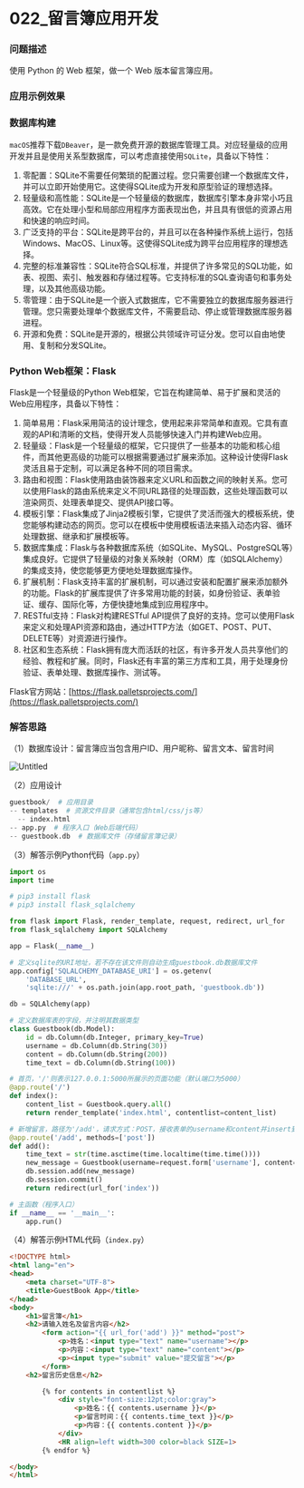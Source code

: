 # 022_留言簿应用开发

### 问题描述

使用 Python 的 Web 框架，做一个 Web 版本留言簿应用。

### 应用示例效果

### 数据库构建

`macOS`推荐下载`DBeaver`，是一款免费开源的数据库管理工具。对应轻量级的应用开发并且是使用关系型数据库，可以考虑直接使用`SQLite`，具备以下特性：

1. 零配置：SQLite不需要任何繁琐的配置过程。您只需要创建一个数据库文件，并可以立即开始使用它。这使得SQLite成为开发和原型验证的理想选择。
2. 轻量级和高性能：SQLite是一个轻量级的数据库，数据库引擎本身非常小巧且高效。它在处理小型和局部应用程序方面表现出色，并且具有很低的资源占用和快速的响应时间。
3. 广泛支持的平台：SQLite是跨平台的，并且可以在各种操作系统上运行，包括Windows、MacOS、Linux等。这使得SQLite成为跨平台应用程序的理想选择。
4. 完整的标准兼容性：SQLite符合SQL标准，并提供了许多常见的SQL功能，如表、视图、索引、触发器和存储过程等。它支持标准的SQL查询语句和事务处理，以及其他高级功能。
5. 零管理：由于SQLite是一个嵌入式数据库，它不需要独立的数据库服务器进行管理。您只需要处理单个数据库文件，不需要启动、停止或管理数据库服务器进程。
6. 开源和免费：SQLite是开源的，根据公共领域许可证分发。您可以自由地使用、复制和分发SQLite。

### Python Web框架：Flask

Flask是一个轻量级的Python Web框架，它旨在构建简单、易于扩展和灵活的Web应用程序，具备以下特性：

1. 简单易用：Flask采用简洁的设计理念，使用起来非常简单和直观。它具有直观的API和清晰的文档，使得开发人员能够快速入门并构建Web应用。
2. 轻量级：Flask是一个轻量级的框架，它只提供了一些基本的功能和核心组件，而其他更高级的功能可以根据需要通过扩展来添加。这种设计使得Flask灵活且易于定制，可以满足各种不同的项目需求。
3. 路由和视图：Flask使用路由装饰器来定义URL和函数之间的映射关系。您可以使用Flask的路由系统来定义不同URL路径的处理函数，这些处理函数可以渲染网页、处理表单提交、提供API接口等。
4. 模板引擎：Flask集成了Jinja2模板引擎，它提供了灵活而强大的模板系统，使您能够构建动态的网页。您可以在模板中使用模板语法来插入动态内容、循环处理数据、继承和扩展模板等。
5. 数据库集成：Flask与各种数据库系统（如SQLite、MySQL、PostgreSQL等）集成良好。它提供了轻量级的对象关系映射（ORM）库（如SQLAlchemy）的集成支持，使您能够更方便地处理数据库操作。
6. 扩展机制：Flask支持丰富的扩展机制，可以通过安装和配置扩展来添加额外的功能。Flask的扩展库提供了许多常用功能的封装，如身份验证、表单验证、缓存、国际化等，方便快捷地集成到应用程序中。
7. RESTful支持：Flask对构建RESTful API提供了良好的支持。您可以使用Flask来定义和处理API资源和路由，通过HTTP方法（如GET、POST、PUT、DELETE等）对资源进行操作。
8. 社区和生态系统：Flask拥有庞大而活跃的社区，有许多开发人员共享他们的经验、教程和扩展。同时，Flask还有丰富的第三方库和工具，用于处理身份验证、表单处理、数据库操作、测试等。

Flask官方网站：[https://flask.palletsprojects.com/](https://flask.palletsprojects.com/)

### 解答思路

（1）数据库设计：留言簿应当包含用户ID、用户昵称、留言文本、留言时间

![Untitled](022_%E7%95%99%E8%A8%80%E7%B0%BF%E5%BA%94%E7%94%A8%E5%BC%80%E5%8F%91%20a0e2a20484c14a349a68e4822d9c803d/Untitled.png)

（2）应用设计

```python
guestbook/  # 应用目录
-- templates  # 资源文件目录（通常包含html/css/js等）
  -- index.html
-- app.py  # 程序入口（Web后端代码）
-- guestbook.db  # 数据库文件（存储留言簿记录）
```

（3）解答示例Python代码（`app.py`）

```python
import os
import time

# pip3 install flask
# pip3 install flask_sqlalchemy

from flask import Flask, render_template, request, redirect, url_for
from flask_sqlalchemy import SQLAlchemy

app = Flask(__name__)

# 定义sqlite的URI地址，若不存在该文件则自动生成guestbook.db数据库文件
app.config['SQLALCHEMY_DATABASE_URI'] = os.getenv(
    'DATABASE_URL',
    'sqlite:///' + os.path.join(app.root_path, 'guestbook.db'))

db = SQLAlchemy(app)

# 定义数据库表的字段，并注明其数据类型
class Guestbook(db.Model):
    id = db.Column(db.Integer, primary_key=True)
    username = db.Column(db.String(30))
    content = db.Column(db.String(200))
    time_text = db.Column(db.String(100))

# 首页，'/'则表示127.0.0.1:5000所展示的页面功能（默认端口为5000）
@app.route('/')
def index():
    content_list = Guestbook.query.all()
    return render_template('index.html', contentlist=content_list)

# 新增留言，路径为'/add'，请求方式：POST，接收表单的username和content并insert到数据库表
@app.route('/add', methods=['post'])
def add():
    time_text = str(time.asctime(time.localtime(time.time())))
    new_message = Guestbook(username=request.form['username'], content=request.form['content'], time_text=time_text)
    db.session.add(new_message)
    db.session.commit()
    return redirect(url_for('index'))

# 主函数（程序入口）
if __name__ == '__main__':
    app.run()
```

（4）解答示例HTML代码（`index.py`）

```html
<!DOCTYPE html>
<html lang="en">
<head>
    <meta charset="UTF-8">
    <title>GuestBook App</title>
</head>
<body>
    <h1>留言簿</h1>
    <h2>请输入姓名及留言内容</h2>
        <form action="{{ url_for('add') }}" method="post">
            <p>姓名：<input type="text" name="username"></p>
            <p>内容：<input type="text" name="content"></p>
            <p><input type="submit" value="提交留言"></p>
        </form>
    <h2>留言历史信息</h2>

        {% for contents in contentlist %}
            <div style="font-size:12pt;color:gray">
                <p>姓名：{{ contents.username }}</p>
                <p>留言时间：{{ contents.time_text }}</p>
                <p>内容：{{ contents.content }}</p>
            </div>
            <HR align=left width=300 color=black SIZE=1>
        {% endfor %}

</body>
</html>
```